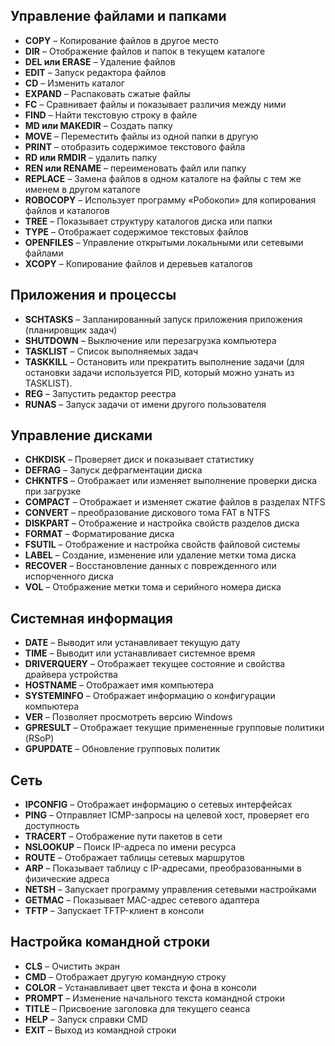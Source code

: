 ## Управление файлами и папками

- **COPY** – Копирование файлов в другое место
- **DIR** – Отображение файлов и папок в текущем каталоге
- **DEL или ERASE** – Удаление файлов
- **EDIT** – Запуск редактора файлов
- **CD** – Изменить каталог
- **EXPAND** – Распаковать сжатые файлы
- **FC** – Сравнивает файлы и показывает различия между ними
- **FIND** – Найти текстовую строку в файле
- **MD или MAKEDIR** – Создать папку
- **MOVE** – Переместить файлы из одной папки в другую
- **PRINT** – отобразить содержимое текстового файла
- **RD или RMDIR** – удалить папку
- **REN или RENAME** – переименовать файл или папку
- **REPLACE** – Замена файлов в одном каталоге на файлы с тем же именем в другом каталоге
- **ROBOCOPY** – Использует программу «Робокопи» для копирования файлов и каталогов
- **TREE** – Показывает структуру каталогов диска или папки
- **TYPE** – Отображает содержимое текстовых файлов
- **OPENFILES** – Управление открытыми локальными или сетевыми файлами
- **XCOPY** – Копирование файлов и деревьев каталогов

## Приложения и процессы

- **SCHTASKS** – Запланированный запуск приложения приложения (планировщик задач)
- **SHUTDOWN** – Выключение или перезагрузка компьютера
- **TASKLIST** – Список выполняемых задач
- **TASKKILL** – Остановить или прекратить выполнение задачи (для остановки задачи используется PID, который можно узнать из TASKLIST).
- **REG** – Запустить редактор реестра
- **RUNAS** – Запуск задачи от имени другого пользователя

## Управление дисками

- **CHKDISK** – Проверяет диск и показывает статистику
- **DEFRAG** – Запуск дефрагментации диска
- **CHKNTFS** – Отображает или изменяет выполнение проверки диска при загрузке
- **COMPACT** – Отображает и изменяет сжатие файлов в разделах NTFS
- **CONVERT** – преобразование дискового тома FAT в NTFS
- **DISKPART** – Отображение и настройка свойств разделов диска
- **FORMAT** – Форматирование диска
- **FSUTIL** – Отображение и настройка свойств файловой системы
- **LABEL** – Создание, изменение или удаление метки тома диска
- **RECOVER** – Восстановление данных с поврежденного или испорченного диска
- **VOL** – Отображение метки тома и серийного номера диска

## Системная информация

- **DATE** – Выводит или устанавливает текущую дату
- **TIME** – Выводит или устанавливает системное время
- **DRIVERQUERY** – Отображает текущее состояние и свойства драйвера устройства
- **HOSTNAME** – Отображает имя компьютера
- **SYSTEMINFO** – Отображает информацию о конфигурации компьютера
- **VER** – Позволяет просмотреть версию Windows
- **GPRESULT** – Отображает текущие примененные групповые политики (RSoP)
- **GPUPDATE** – Обновление групповых политик

## Сеть

- **IPCONFIG** – Отображает информацию о сетевых интерфейсах
- **PING** – Отправляет ICMP-запросы на целевой хост, проверяет его доступность
- **TRACERT** – Отображение пути пакетов в сети
- **NSLOOKUP** – Поиск IP-адреса по имени ресурса
- **ROUTE** – Отображает таблицы сетевых маршрутов
- **ARP** – Показывает таблицу с IP-адресами, преобразованными в физические адреса
- **NETSH** – Запускает программу управления сетевыми настройками
- **GETMAC** – Показывает MAC-адрес сетевого адаптера
- **TFTP** – Запускает TFTP-клиент в консоли

## Настройка командной строки

- **CLS** – Очистить экран
- **CMD** – Отображает другую командную строку
- **COLOR** – Устанавливает цвет текста и фона в консоли
- **PROMPT** – Изменение начального текста командной строки
- **TITLE** – Присвоение заголовка для текущего сеанса
- **HELP** – Запуск справки CMD
- **EXIT** – Выход из командной строки